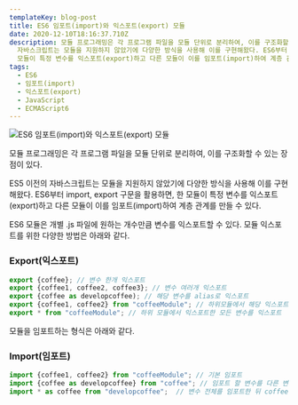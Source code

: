 ```yaml
---
templateKey: blog-post
title: ES6 임포트(import)와 익스포트(export) 모듈
date: 2020-12-10T18:16:37.710Z
description: 모듈 프로그래밍은 각 프로그램 파일을 모듈 단위로 분리하여, 이를 구조화할 수 있는 장점이 있다. ES5 이전의
  자바스크립트는 모듈을 지원하지 않았기에 다양한 방식을 사용해 이를 구현해왔다. ES6부터 import, export 구문을 활용하면, 한
  모듈이 특정 변수를 익스포트(export)하고 다른 모듈이 이를 임포트(import)하여 계층 관계를 만들 수 있다.
tags:
  - ES6
  - 임포트(import)
  - 익스포트(export)
  - JavaScript
  - ECMAScript6
---
```

![ES6 임포트(import)와 익스포트(export) 모듈](/assets/es6.png "ES6 임포트(import)와 익스포트(export) 모듈")

모듈 프로그래밍은 각 프로그램 파일을 모듈 단위로 분리하여, 이를 구조화할 수 있는 장점이 있다.

ES5 이전의 자바스크립트는 모듈을 지원하지 않았기에 다양한 방식을 사용해 이를 구현해왔다. ES6부터 import, export 구문을 활용하면, 한 모듈이 특정 변수를 익스포트(export)하고 다른 모듈이 이를 임포트(import)하여 계층 관계를 만들 수 있다.

ES6 모듈은 개별 .js 파일에 원하는 개수만큼 변수를 익스포트할 수 있다.
모듈 익스포트를 위한 다양한 방법은 아래와 같다.

### Export(익스포트)

```javascript
export {coffee}; // 변수 한개 익스포트
export {coffee1, coffee2, coffee3}; // 변수 여러개 익스포트
export {coffee as developcoffee); // 해당 변수를 alias로 익스포트
export {coffee1, coffee2} from "coffeeModule"; // 하위모듈에서 해당 익스포트된 변수를 익스포트
export * from "coffeeModule"; // 하위 모듈에서 익스포트한 모든 변수를 익스포트
```

모듈을 임포트하는 형식은 아래와 같다.

### Import(임포트)

```javascript
import {coffee1, coffee2} from "coffeeModule"; // 기본 임포트
import {coffee as developcoffee} from "coffee"; // 임포트 할 변수를 다른 변수로 alias
import * as coffee from "developcoffee";  // 변수 전체를 임포트한 뒤 coffee 변수로 alias
```